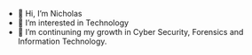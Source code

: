 - 👋 Hi, I’m Nicholas
- 👀 I’m interested in Technology
- 🌱 I’m continuning my growth in Cyber Security, Forensics and Information Technology.


<!---
theonesingh/theonesingh is a ✨ special ✨ repository because its `README.md` (this file) appears on your GitHub profile.
You can click the Preview link to take a look at your changes.
--->
